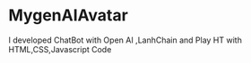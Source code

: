 # MygenAIAvatar
I developed ChatBot with Open AI ,LanhChain and Play HT with HTML,CSS,Javascript Code
